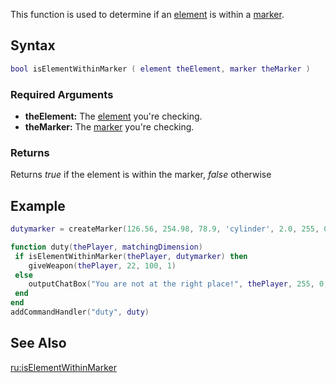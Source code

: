 This function is used to determine if an [element](/docs/element.md "wikilink") is within a [marker](/docs/marker.md "wikilink").

Syntax
------

``` lua
bool isElementWithinMarker ( element theElement, marker theMarker )
```

### Required Arguments

-   **theElement:** The [element](/docs/element.md "wikilink") you're checking.
-   **theMarker:** The [marker](/docs/marker.md "wikilink") you're checking.

### Returns

Returns *true* if the element is within the marker, *false* otherwise

Example
-------

``` lua
dutymarker = createMarker(126.56, 254.98, 78.9, 'cylinder', 2.0, 255, 0, 0, 150)

function duty(thePlayer, matchingDimension)
 if isElementWithinMarker(thePlayer, dutymarker) then
    giveWeapon(thePlayer, 22, 100, 1)  
 else
    outputChatBox("You are not at the right place!", thePlayer, 255, 0, 0)
 end
end
addCommandHandler("duty", duty)
```

See Also
--------

[ru:isElementWithinMarker](/docs/ru:iselementwithinmarker.md "wikilink")
